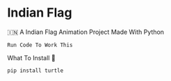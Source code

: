 # Indian Flag

🇮🇳 A Indian Flag Animation Project Made With Python

```
Run Code To Work This
```
What To Install 🤔
```
pip install turtle
```

